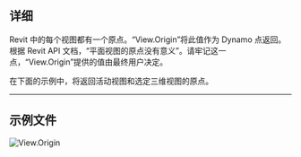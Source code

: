 ## 详细
Revit 中的每个视图都有一个原点。“View.Origin”将此值作为 Dynamo 点返回。根据 Revit API 文档，“平面视图的原点没有意义”。请牢记这一点，“View.Origin”提供的值由最终用户决定。

在下面的示例中，将返回活动视图和选定三维视图的原点。
___
## 示例文件

![View.Origin](./Revit.Elements.Views.View.Origin_img.jpg)
